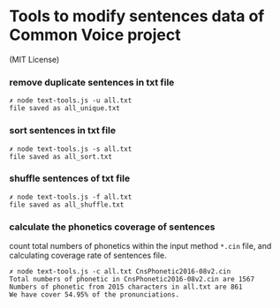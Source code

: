 Tools to modify sentences data of Common Voice project
=========================

(MIT License)

### remove duplicate sentences in txt file
```
✗ node text-tools.js -u all.txt
file saved as all_unique.txt
```

### sort sentences in txt file
```
✗ node text-tools.js -s all.txt
file saved as all_sort.txt
```

### shuffle sentences of txt file
```
✗ node text-tools.js -f all.txt
file saved as all_shuffle.txt
```

### calculate the phonetics coverage of sentences

count total numbers of phonetics within the input method `*.cin` file, and calculating coverage rate of sentences file.

```
✗ node text-tools.js -c all.txt CnsPhonetic2016-08v2.cin
Total numbers of phonetic in CnsPhonetic2016-08v2.cin are 1567
Numbers of phonetic from 2015 characters in all.txt are 861
We have cover 54.95% of the pronunciations.
```
